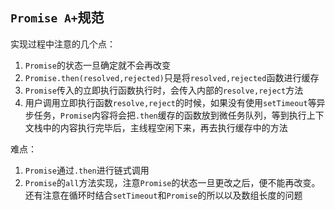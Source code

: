 ## `Promise A+`规范

实现过程中注意的几个点：
1. `Promise`的状态一旦确定就不会再改变
2. `Promise.then(resolved,rejected)`只是将`resolved,rejected`函数进行缓存
3. `Promise`传入的立即执行函数执行时，会传入内部的`resolve,reject`方法
4. 用户调用立即执行函数`resolve,reject`的时候，如果没有使用`setTimeout`等异步任务，`Promise`内容将会把`.then`缓存的函数放到微任务队列，等到执行上下文栈中的内容执行完毕后，主线程空闲下来，再去执行缓存中的方法

难点：
1. `Promise`通过`.then`进行链式调用
2. `Promise`的`all`方法实现，注意`Promise`的状态一旦更改之后，便不能再改变。还有注意在循环时结合`setTimeout`和`Promise`的所以以及数组长度的问题
